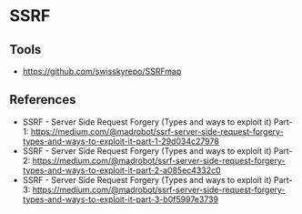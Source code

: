 # SSRF

## Tools
- https://github.com/swisskyrepo/SSRFmap

## References
- SSRF - Server Side Request Forgery (Types and ways to exploit it) Part-1: https://medium.com/@madrobot/ssrf-server-side-request-forgery-types-and-ways-to-exploit-it-part-1-29d034c27978
- SSRF - Server Side Request Forgery (Types and ways to exploit it) Part-2: https://medium.com/@madrobot/ssrf-server-side-request-forgery-types-and-ways-to-exploit-it-part-2-a085ec4332c0
- SSRF - Server Side Request Forgery (Types and ways to exploit it) Part-3: https://medium.com/@madrobot/ssrf-server-side-request-forgery-types-and-ways-to-exploit-it-part-3-b0f5997e3739

